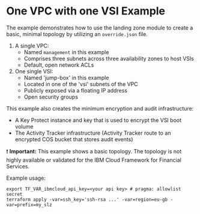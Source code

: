 # One VPC with one VSI Example

The example demonstrates how to use the landing zone module to create a basic, minimal topology by utilizing an `override.json` file.
1. A single VPC:
	* Named `management` in this example
	* Comprises three subnets across three availability zones to host VSIs
	* Default, open network ACLs
2. One single VSI:
	* Named 'jump-box' in this example
	* Located in one of the 'vsi' subnets of the VPC
	* Publicly exposed via a floating IP address
	* Open security groups

This example also creates the minimum encryption and audit infrastructure:
- A Key Protect instance and key that is used to encrypt the VSI boot volume
- The Activity Tracker infrastructure (Activity Tracker route to an encrypted COS bucket that stores audit events)

:exclamation: **Important:** This example shows a basic topology. The topology is not highly available or validated for the IBM Cloud Framework for Financial Services.

Example usage:
```
export TF_VAR_ibmcloud_api_key=<your api key> # pragma: allowlist secret
terraform apply -var=ssh_key='ssh-rsa ...' -var=region=eu-gb -var=prefix=my_slz
```
